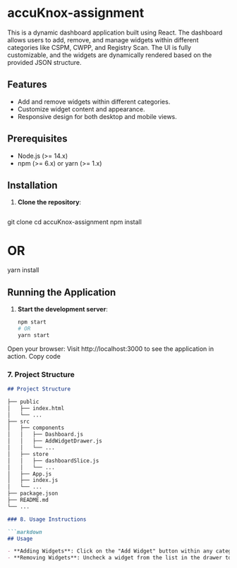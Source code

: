 # accuKnox-assignment

This is a dynamic dashboard application built using React. The dashboard allows users to add, remove, and manage widgets within different categories like CSPM, CWPP, and Registry Scan. The UI is fully customizable, and the widgets are dynamically rendered based on the provided JSON structure.


## Features
- Add and remove widgets within different categories.
- Customize widget content and appearance.
- Responsive design for both desktop and mobile views.

## Prerequisites
- Node.js (>= 14.x)
- npm (>= 6.x) or yarn (>= 1.x)


## Installation

1. **Clone the repository**:
   ```bash
git clone
cd accuKnox-assignment
npm install
# OR
yarn install

## Running the Application

1. **Start the development server**:
   ```bash
   npm start
   # OR
   yarn start

Open your browser:
Visit http://localhost:3000 to see the application in action.
Copy code

### 7. Project Structure

```markdown
## Project Structure

├── public
│   ├── index.html
│   └── ...
├── src
│   ├── components
│   │   ├── Dashboard.js
│   │   ├── AddWidgetDrawer.js
│   │   └── ...
│   ├── store
│   │   ├── dashboardSlice.js
│   │   └── ...
│   ├── App.js
│   ├── index.js
│   └── ...
├── package.json
├── README.md
└── ...

### 8. Usage Instructions

```markdown
## Usage

- **Adding Widgets**: Click on the "Add Widget" button within any category to add a new widget.
- **Removing Widgets**: Uncheck a widget from the list in the drawer to remove it from the dashboard.


